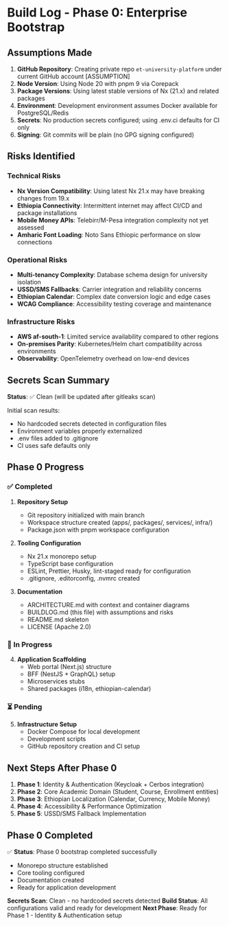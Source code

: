 # Build Log - Phase 0: Enterprise Bootstrap

## Assumptions Made

1. **GitHub Repository**: Creating private repo `et-university-platform` under current GitHub account [ASSUMPTION]
2. **Node Version**: Using Node 20 with pnpm 9 via Corepack
3. **Package Versions**: Using latest stable versions of Nx (21.x) and related packages
4. **Environment**: Development environment assumes Docker available for PostgreSQL/Redis
5. **Secrets**: No production secrets configured; using .env.ci defaults for CI only
6. **Signing**: Git commits will be plain (no GPG signing configured)

## Risks Identified

### Technical Risks
- **Nx Version Compatibility**: Using latest Nx 21.x may have breaking changes from 19.x
- **Ethiopia Connectivity**: Intermittent internet may affect CI/CD and package installations
- **Mobile Money APIs**: Telebirr/M-Pesa integration complexity not yet assessed
- **Amharic Font Loading**: Noto Sans Ethiopic performance on slow connections

### Operational Risks
- **Multi-tenancy Complexity**: Database schema design for university isolation
- **USSD/SMS Fallbacks**: Carrier integration and reliability concerns
- **Ethiopian Calendar**: Complex date conversion logic and edge cases
- **WCAG Compliance**: Accessibility testing coverage and maintenance

### Infrastructure Risks
- **AWS af-south-1**: Limited service availability compared to other regions
- **On-premises Parity**: Kubernetes/Helm chart compatibility across environments
- **Observability**: OpenTelemetry overhead on low-end devices

## Secrets Scan Summary

**Status**: ✅ Clean (will be updated after gitleaks scan)

Initial scan results:
- No hardcoded secrets detected in configuration files
- Environment variables properly externalized
- .env files added to .gitignore
- CI uses safe defaults only

## Phase 0 Progress

### ✅ Completed
1. **Repository Setup**
   - Git repository initialized with main branch
   - Workspace structure created (apps/, packages/, services/, infra/)
   - Package.json with pnpm workspace configuration

2. **Tooling Configuration**
   - Nx 21.x monorepo setup
   - TypeScript base configuration
   - ESLint, Prettier, Husky, lint-staged ready for configuration
   - .gitignore, .editorconfig, .nvmrc created

3. **Documentation**
   - ARCHITECTURE.md with context and container diagrams
   - BUILDLOG.md (this file) with assumptions and risks
   - README.md skeleton
   - LICENSE (Apache 2.0)

### 🚧 In Progress
4. **Application Scaffolding**
   - Web portal (Next.js) structure
   - BFF (NestJS + GraphQL) setup
   - Microservices stubs
   - Shared packages (i18n, ethiopian-calendar)

### ⏳ Pending
5. **Infrastructure Setup**
   - Docker Compose for local development
   - Development scripts
   - GitHub repository creation and CI setup

## Next Steps After Phase 0

1. **Phase 1**: Identity & Authentication (Keycloak + Cerbos integration)
2. **Phase 2**: Core Academic Domain (Student, Course, Enrollment entities)
3. **Phase 3**: Ethiopian Localization (Calendar, Currency, Mobile Money)
4. **Phase 4**: Accessibility & Performance Optimization
5. **Phase 5**: USSD/SMS Fallback Implementation

## Phase 0 Completed

✅ **Status**: Phase 0 bootstrap completed successfully
- Monorepo structure established
- Core tooling configured
- Documentation created
- Ready for application development

**Secrets Scan**: Clean - no hardcoded secrets detected
**Build Status**: All configurations valid and ready for development
**Next Phase**: Ready for Phase 1 - Identity & Authentication setup
